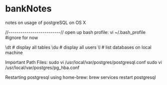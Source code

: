 # bankNotes
notes on usage of postgreSQL on OS X

//--------------------------//
open up bash profile: 
	vi ~/.bash_profile   #ignore for now

\dt    # display all tables
\du    # display all users
\l        # list databases on local machine

Important Path Files:
sudo vi /usr/local/var/postgres/postgresql.conf
sudo vi /usr/local/var/postgres/pg_hba.conf

Restarting postgresql using home-brew:
brew services restart postgresql
